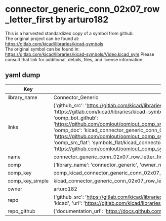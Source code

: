 # connector_generic_conn_02x07_row_letter_first by arturo182  
This is a harvested standardized copy of a symbol from github.  
The original project can be found at:  
https://gitlab.com/kicad/libraries/kicad-symbols  
The original symbol can be found in:
https://gitlab.com/kicad/libraries/kicad-symbols/Video.kicad_sym
Please consult that link for additional, details, files, and license information.  
## yaml dump  
| Key | Value |  
| --- | --- |  
| library_name | Connector_Generic |  
| links | {'github_src': 'https://gitlab.com/kicad/libraries/kicad-symbols/Video.kicad_sym', 'github_src_repo': 'https://gitlab.com/kicad/libraries/kicad-symbols', 'oomp_bot': 'kicad_connector_generic_conn_02x07_row_letter_first/working', 'oomp_bot_github': 'https://github.com/oomlout/oomlout_oomp_symbol_bot/tree/main/kicad_connector_generic_conn_02x07_row_letter_first/working', 'oomp_doc': 'kicad_connector_generic_conn_02x07_row_letter_first/working', 'oomp_doc_github': 'https://github.com/oomlout/oomlout_oomp_symbol_doc/tree/main/kicad_connector_generic_conn_02x07_row_letter_first/working', 'oomp_src_flat': 'symbols_flat/kicad_connector_generic_conn_02x07_row_letter_first/working', 'oomp_src_flat_github': 'https://github.com/oomlout/oomlout_oomp_symbol_src/tree/main/kicad_connector_generic_conn_02x07_row_letter_first/working'} |  
| name | connector_generic_conn_02x07_row_letter_first |  
| oomp | {'library_name': 'connector_generic', 'owner_name': 'kicad', 'symbol_name': 'connector_generic_conn_02x07_row_letter_first'} |  
| oomp_key | oomp_kicad_connector_generic_conn_02x07_row_letter_first |  
| oomp_key_simple | kicad_connector_generic_conn_02x07_row_letter_first |  
| owner | arturo182 |  
| repo | {'github_src': 'https://gitlab.com/kicad/libraries/kicad-symbols/Video.kicad_sym', 'name': 'libraries/kicad-symbols', 'owner': 'kicad', 'url': 'https://gitlab.com/kicad/libraries/kicad-symbols'} |  
| repo_github | {'documentation_url': 'https://docs.github.com/rest/repos/repos#get-a-repository', 'message': 'Not Found'} |  

